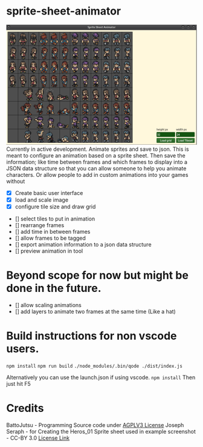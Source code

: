 # sprite-sheet-animator
![screenshot of sprite sheet animator](screen.png)
Currently in active development.
Animate sprites and save to json.
This is meant to configure an animation based on a sprite sheet. Then save the information; like time between frames and which frames to display into a JSON data structure so that you can allow someone to help you animate characters. Or allow people to add in custom animations into your games without 
- [x] Create basic user interface
- [x] load and scale image
- [x] configure tile size and draw grid
- [] select tiles to put in animation
- [] rearrange frames
- [] add time in between frames
- [] allow frames to be tagged
- [] export animation information to a json data structure
- [] preview animation in tool

# Beyond scope for now but might be done in the future.
- [] allow scaling animations
- [] add layers to animate two frames at the same time (Like a hat)

# Build instructions for non vscode users.
`npm install`
`npm run build`
`./node_modules/.bin/qode ./dist/index.js`

Alternatively you can use the launch.json if using vscode.
`npm install`
Then just hit F5

# Credits
BattoJutsu - Programming Source code under [AGPLV3 License](LICENSE)
Joseph Seraph - for Creating the Heros_01 Sprite sheet used in example screenshot - CC-BY 3.0 [License Link](https://github.com/Battojutsu/f_engine/blob/master/src/resources/sprites/Heroes_01/LICENSE)